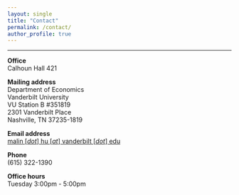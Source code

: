 ```yaml
---
layout: single
title: "Contact"
permalink: /contact/
author_profile: true
---
```

---
**Office**  
Calhoun Hall 421

**Mailing address**  
Department of Economics  
Vanderbilt University  
VU Station B #351819  
2301 Vanderbilt Place  
Nashville, TN 37235-1819

**Email address**  
[malin [_dot_] hu [_at_] vanderbilt [_dot_] edu](mailto:malin.hu@vanderbilt.edu)

**Phone**  
(615) 322-1390

**Office hours**  
Tuesday 3:00pm - 5:00pm


